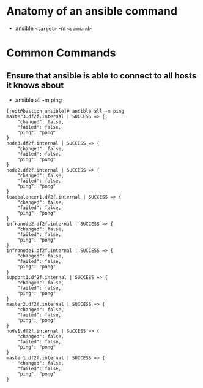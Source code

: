 <!-- TITLE: Openshift Ansible Cmds -->
<!-- SUBTITLE: A list of commong and useful Openshift Ansible Cmds -->


# Anatomy of an ansible command
* ansible `<target>` -m `<command>`




# Common Commands
## Ensure that ansible is able to connect to all hosts it knows about
* ansible all -m ping


```text
[root@bastion ansible]# ansible all -m ping
master3.df2f.internal | SUCCESS => {
    "changed": false, 
    "failed": false, 
    "ping": "pong"
}
node3.df2f.internal | SUCCESS => {
    "changed": false, 
    "failed": false, 
    "ping": "pong"
}
node2.df2f.internal | SUCCESS => {
    "changed": false, 
    "failed": false, 
    "ping": "pong"
}
loadbalancer1.df2f.internal | SUCCESS => {
    "changed": false, 
    "failed": false, 
    "ping": "pong"
}
infranode2.df2f.internal | SUCCESS => {
    "changed": false, 
    "failed": false, 
    "ping": "pong"
}
infranode1.df2f.internal | SUCCESS => {
    "changed": false, 
    "failed": false, 
    "ping": "pong"
}
support1.df2f.internal | SUCCESS => {
    "changed": false, 
    "failed": false, 
    "ping": "pong"
}
master2.df2f.internal | SUCCESS => {
    "changed": false, 
    "failed": false, 
    "ping": "pong"
}
node1.df2f.internal | SUCCESS => {
    "changed": false, 
    "failed": false, 
    "ping": "pong"
}
master1.df2f.internal | SUCCESS => {
    "changed": false, 
    "failed": false, 
    "ping": "pong"
}

```

